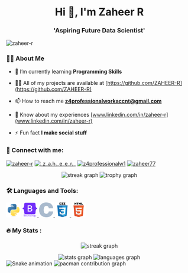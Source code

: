 <h1 align="center">Hi 👋, I'm Zaheer R</h1>
<h3 align="center">'Aspiring Future Data Scientist'</h3>

<p align="left"> <img src="https://komarev.com/ghpvc/?username=zaheer-r&label=Profile%20views&color=0e75b6&style=flat" alt="zaheer-r" /> </p>


<h3 align="left">👩‍💻  About Me</h3>

- 🌱 I’m currently learning **Programming Skills**

- 👨‍💻 All of my projects are available at [https://github.com/ZAHEER-R](https://github.com/ZAHEER-R)

- 📫 How to reach me **z4professionalworkaccnt@gmail.com**

- 📄 Know about my experiences [www.linkedin.com/in/zaheer-r](www.linkedin.com/in/zaheer-r)

- ⚡ Fun fact **I make social stuff**

<h3 align="left">🔗 Connect with me:</h3>
<p align="left">
<a href="https://linkedin.com/in/zaheer-r" target="blank"><img align="center" src="https://raw.githubusercontent.com/rahuldkjain/github-profile-readme-generator/master/src/images/icons/Social/linked-in-alt.svg" alt="zaheer-r" height="30" width="40" /></a>
<a href="https://instagram.com/_z_a.h._e_e_r._" target="blank"><img align="center" src="https://raw.githubusercontent.com/rahuldkjain/github-profile-readme-generator/master/src/images/icons/Social/instagram.svg" alt="_z_a.h._e_e_r._" height="30" width="40" /></a>
<a href="https://www.hackerrank.com/z4professionalw1" target="blank"><img align="center" src="https://raw.githubusercontent.com/rahuldkjain/github-profile-readme-generator/master/src/images/icons/Social/hackerrank.svg" alt="z4professionalw1" height="30" width="40" /></a>
<a href="https://www.leetcode.com/zaheer77" target="blank"><img align="center" src="https://raw.githubusercontent.com/rahuldkjain/github-profile-readme-generator/master/src/images/icons/Social/leet-code.svg" alt="zaheer77" height="30" width="40" /></a>
</p>

<!--trophies-->
<div align="center">
  <img src="https://streak-stats.demolab.com?user=zaheer-r&locale=en&mode=daily&theme=dracula&hide_border=false&border_radius=5&order=3" height="150" alt="streak graph"  />
  <img src="https://github-profile-trophy.vercel.app?username=zaheer-r&theme=dracula&column=-1&row=1&margin-w=8&margin-h=8&no-bg=false&no-frame=false&order=4" height="150" alt="trophy graph"  />
</div>

<h3 align="left">🛠 Languages and Tools:</h3>
<p align="left"> <img src="https://raw.githubusercontent.com/devicons/devicon/master/icons/python/python-original.svg" alt="python" width="40" height="40"/> </a><a href="https://getbootstrap.com" target="_blank" rel="noreferrer"> <img src="https://raw.githubusercontent.com/devicons/devicon/master/icons/bootstrap/bootstrap-plain-wordmark.svg" alt="bootstrap" width="40" height="40"/> </a> <a href="https://www.cprogramming.com/" target="_blank" rel="noreferrer"> <img src="https://raw.githubusercontent.com/devicons/devicon/master/icons/c/c-original.svg" alt="c" width="40" height="40"/> </a> <a href="https://www.w3schools.com/css/" target="_blank" rel="noreferrer"> <img src="https://raw.githubusercontent.com/devicons/devicon/master/icons/css3/css3-original-wordmark.svg" alt="css3" width="40" height="40"/> </a> <a href="https://www.w3.org/html/" target="_blank" rel="noreferrer"> <img src="https://raw.githubusercontent.com/devicons/devicon/master/icons/html5/html5-original-wordmark.svg" alt="html5" width="40" height="40"/> </a> </p>


<h3 align="left">🔥 My Stats :</h3>

###

<p><div align="center">
  <img src="https://streak-stats.demolab.com?user=zaheer-r&locale=en&mode=daily&theme=dark&hide_border=false&border_radius=5&order=3" height="220" alt="streak graph"  />
</div></p>


<div align="center">
  <img src="https://github-readme-stats.vercel.app/api?username=maurodesouza&hide_title=false&hide_rank=false&show_icons=true&include_all_commits=true&count_private=true&disable_animations=false&theme=dracula&locale=en&hide_border=false" height="150" alt="stats graph"  />
  <img src="https://github-readme-stats.vercel.app/api/top-langs?username=zaheer-r&locale=en&hide_title=false&layout=compact&card_width=320&langs_count=5&theme=dracula&hide_border=false" height="150" alt="languages graph"  />
</div>

<img src="https://raw.githubusercontent.com/maurodesouza/maurodesouza/output/snake.svg" alt="Snake animation" />

<picture>
  <source media="(prefers-color-scheme: dark)" srcset="https://raw.githubusercontent.com/maurodesouza/maurodesouza/output/pacman-contribution-graph-dark.svg">
  <source media="(prefers-color-scheme: light)" srcset="https://raw.githubusercontent.com/maurodesouza/maurodesouza/output/pacman-contribution-graph.svg">
  <img alt="pacman contribution graph" src="https://raw.githubusercontent.com/maurodesouza/maurodesouza/output/pacman-contribution-graph.svg">
</picture>

